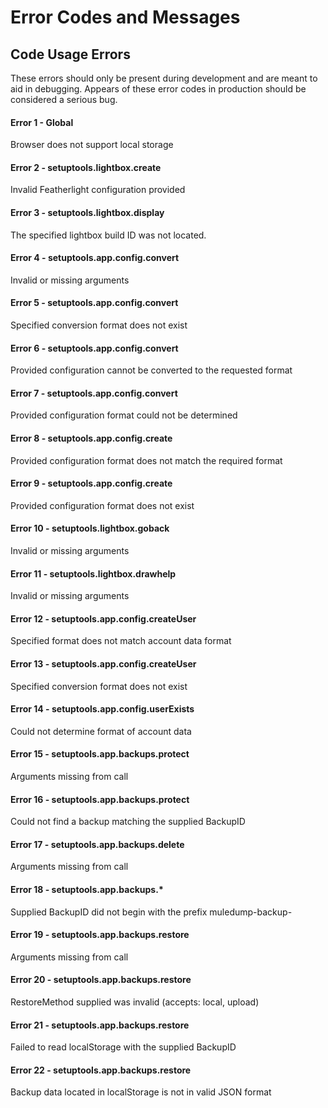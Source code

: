 # Error Codes and Messages

## Code Usage Errors
These errors should only be present during development and are meant to aid in debugging. Appears of these error codes in production should be considered a serious bug.

#### Error 1 - Global
Browser does not support local storage

#### Error 2 - setuptools.lightbox.create
Invalid Featherlight configuration provided

#### Error 3 - setuptools.lightbox.display
The specified lightbox build ID was not located.

#### Error 4 - setuptools.app.config.convert
Invalid or missing arguments

#### Error 5 - setuptools.app.config.convert
Specified conversion format does not exist

#### Error 6 - setuptools.app.config.convert
Provided configuration cannot be converted to the requested format

#### Error 7 - setuptools.app.config.convert
Provided configuration format could not be determined
       
#### Error 8 - setuptools.app.config.create
Provided configuration format does not match the required format
       
#### Error 9 - setuptools.app.config.create
Provided configuration format does not exist
       
#### Error 10 - setuptools.lightbox.goback
Invalid or missing arguments
        
#### Error 11 - setuptools.lightbox.drawhelp
Invalid or missing arguments

#### Error 12 - setuptools.app.config.createUser
Specified format does not match account data format

#### Error 13 - setuptools.app.config.createUser
Specified conversion format does not exist

#### Error 14 - setuptools.app.config.userExists
Could not determine format of account data

#### Error 15 - setuptools.app.backups.protect
Arguments missing from call

#### Error 16 - setuptools.app.backups.protect
Could not find a backup matching the supplied BackupID

#### Error 17 - setuptools.app.backups.delete
Arguments missing from call

#### Error 18 - setuptools.app.backups.*
Supplied BackupID did not begin with the prefix muledump-backup-

#### Error 19 - setuptools.app.backups.restore
Arguments missing from call

#### Error 20 - setuptools.app.backups.restore
RestoreMethod supplied was invalid (accepts: local, upload)

#### Error 21 - setuptools.app.backups.restore
Failed to read localStorage with the supplied BackupID

#### Error 22 - setuptools.app.backups.restore
Backup data located in localStorage is not in valid JSON format 
